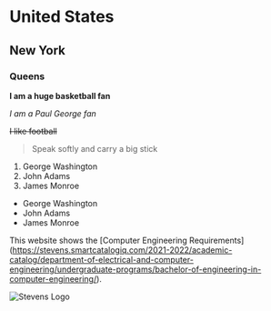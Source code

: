 # United States
## New York
### Queens

**I am a huge basketball fan**

_I am a Paul George fan_

~~I like football~~

> Speak softly and carry a big stick

1. George Washington
1. John Adams
1. James Monroe

- George Washington
- John Adams
- James Monroe

This website shows the [Computer Engineering Requirements] (https://stevens.smartcatalogiq.com/2021-2022/academic-catalog/department-of-electrical-and-computer-engineering/undergraduate-programs/bachelor-of-engineering-in-computer-engineering/).

![Stevens Logo](https://github.com/dylanram1357/ENGR-322/assets/113130225/8f12dc39-fff8-4312-bae0-f6facf94e517)

